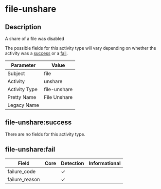 file-unshare
============

Description
-----------
A share of a file was disabled

The possible fields for this activity type will vary depending on whether the activity was a [success](#file-unsharesuccess) or a [fail](#file-unsharefail).

| Parameter     | Value        |
| ------------- | ------------ |
| Subject       | file         |
| Activity      | unshare      |
| Activity Type | file-unshare |
| Pretty Name   | File Unshare |
| Legacy Name   |              |

file-unshare:success
--------------------

There are no fields for this activity type.


file-unshare:fail
-----------------

| Field          | Core | Detection | Informational |
| -------------- | ---- | --------- | ------------- |
| failure_code   |      | &#10003;  |               |
| failure_reason |      | &#10003;  |               |